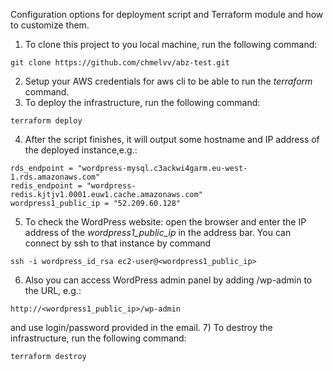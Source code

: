 Configuration options for deployment script and Terraform module and how
   to customize them.
1) To clone this project to you local machine, run the following command:
```
git clone https://github.com/chmelvv/abz-test.git
```
2) Setup your AWS credentials for aws cli to be able to run the _terraform_ command.
3) To deploy the infrastructure, run the following command:
```
terraform deploy
```
4) After the script finishes, it will output some hostname and IP address of the
   deployed instance,e.g.:
```
rds_endpoint = "wordpress-mysql.c3ackwi4garm.eu-west-1.rds.amazonaws.com"
redis_endpoint = "wordpress-redis.kjtjv1.0001.euw1.cache.amazonaws.com"
wordpress1_public_ip = "52.209.60.128"
```
5) To check the WordPress website: open the browser and enter the IP address of the _wordpress1_public_ip_
   in the address bar.
You can connect by ssh to that instance by command 
```
ssh -i wordpress_id_rsa ec2-user@<wordpress1_public_ip>
```
6) Also you can access WordPress admin panel by adding /wp-admin to the URL, e.g.:
```
http://<wordpress1_public_ip>/wp-admin
```
and use login/password provided in the email.
7) To destroy the infrastructure, run the following command:
```
terraform destroy
```


